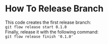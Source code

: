 # How To Release Branch

This code creates the first release branch:  
`git flow release start 0.1.0`  
Finally, release it with the following command:  
`git flow release finish '0.1.0'`
